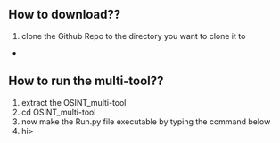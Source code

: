## How to download??
1. clone the Github Repo to the directory you want to clone it to
-
## How to run the multi-tool??
1. extract the OSINT_multi-tool
2. cd OSINT_multi-tool
3. now make the Run.py file executable by typing the command below
4. hi>
